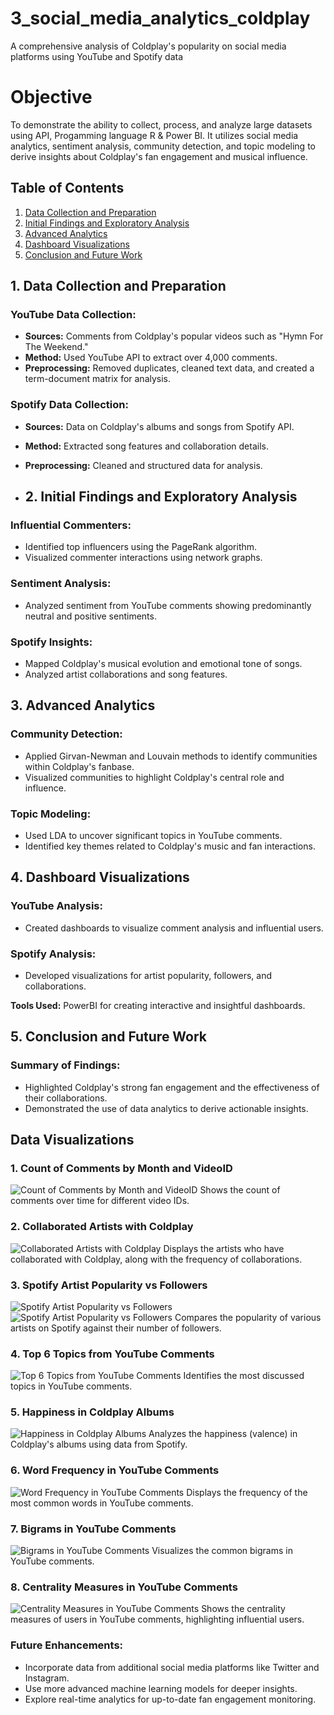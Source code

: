 # 3_social_media_analytics_coldplay
A comprehensive analysis of Coldplay's popularity on social media platforms using YouTube and Spotify data

# Objective
To demonstrate the ability to collect, process, and analyze large datasets using API, Progamming language R & Power BI.
It utilizes social media analytics, sentiment analysis, community detection, and topic modeling to derive insights 
about Coldplay's fan engagement and musical influence.


## Table of Contents
1. [Data Collection and Preparation](#data-collection-and-preparation)
2. [Initial Findings and Exploratory Analysis](#initial-findings-and-exploratory-analysis)
3. [Advanced Analytics](#advanced-analytics)
4. [Dashboard Visualizations](#dashboard-visualizations)
5. [Conclusion and Future Work](#conclusion-and-future-work)

## 1. Data Collection and Preparation
### YouTube Data Collection:
- **Sources:** Comments from Coldplay's popular videos such as "Hymn For The Weekend."
- **Method:** Used YouTube API to extract over 4,000 comments.
- **Preprocessing:** Removed duplicates, cleaned text data, and created a term-document matrix for analysis.

### Spotify Data Collection:
- **Sources:** Data on Coldplay's albums and songs from Spotify API.
- **Method:** Extracted song features and collaboration details.
- **Preprocessing:** Cleaned and structured data for analysis.

- ## 2. Initial Findings and Exploratory Analysis
### Influential Commenters:
- Identified top influencers using the PageRank algorithm.
- Visualized commenter interactions using network graphs.

### Sentiment Analysis:
- Analyzed sentiment from YouTube comments showing predominantly neutral and positive sentiments.

### Spotify Insights:
- Mapped Coldplay's musical evolution and emotional tone of songs.
- Analyzed artist collaborations and song features.
  
## 3. Advanced Analytics
### Community Detection:
- Applied Girvan-Newman and Louvain methods to identify communities within Coldplay's fanbase.
- Visualized communities to highlight Coldplay's central role and influence.

### Topic Modeling:
- Used LDA to uncover significant topics in YouTube comments.
- Identified key themes related to Coldplay's music and fan interactions.

## 4. Dashboard Visualizations
### YouTube Analysis:
- Created dashboards to visualize comment analysis and influential users.

### Spotify Analysis:
- Developed visualizations for artist popularity, followers, and collaborations.

**Tools Used:** PowerBI for creating interactive and insightful dashboards.

## 5. Conclusion and Future Work
### Summary of Findings:
- Highlighted Coldplay's strong fan engagement and the effectiveness of their collaborations.
- Demonstrated the use of data analytics to derive actionable insights.

## Data Visualizations

### 1. Count of Comments by Month and VideoID
![Count of Comments by Month and VideoID](https://github.com/amitgrewal4/3_social_media_analytics_coldplay/assets/140138833/886115af-fbce-46d6-a328-2802a0ba662b)
Shows the count of comments over time for different video IDs.

### 2. Collaborated Artists with Coldplay
![Collaborated Artists with Coldplay](https://github.com/amitgrewal4/3_social_media_analytics_coldplay/assets/140138833/742f82b7-61da-4d98-82a1-de528b7de27b)
Displays the artists who have collaborated with Coldplay, along with the frequency of collaborations.

### 3. Spotify Artist Popularity vs Followers
![Spotify Artist Popularity vs Followers](https://github.com/amitgrewal4/3_social_media_analytics_coldplay/assets/140138833/5ca4c44a-2c94-4054-a599-33a4ccc57b6b)
![Spotify Artist Popularity vs Followers](https://github.com/amitgrewal4/3_social_media_analytics_coldplay/assets/140138833/97fa0b1c-b941-47f8-b520-2f387cab7162)
Compares the popularity of various artists on Spotify against their number of followers.

### 4. Top 6 Topics from YouTube Comments
![Top 6 Topics from YouTube Comments](https://github.com/amitgrewal4/3_social_media_analytics_coldplay/assets/140138833/67aae544-b6fe-481d-8853-7593ddb78211)
Identifies the most discussed topics in YouTube comments.

### 5. Happiness in Coldplay Albums
![Happiness in Coldplay Albums](https://github.com/amitgrewal4/3_social_media_analytics_coldplay/assets/140138833/30714310-01ba-48fa-9a09-9f9a682180ff)
Analyzes the happiness (valence) in Coldplay's albums using data from Spotify.

### 6. Word Frequency in YouTube Comments
![Word Frequency in YouTube Comments](https://github.com/amitgrewal4/3_social_media_analytics_coldplay/assets/140138833/6d335ba6-86d1-48b2-9461-6f1e02287c6c)
Displays the frequency of the most common words in YouTube comments.

### 7. Bigrams in YouTube Comments
![Bigrams in YouTube Comments](https://github.com/amitgrewal4/3_social_media_analytics_coldplay/assets/140138833/4d17bd5f-d19c-4273-a9ad-8eeff3dc5590)
Visualizes the common bigrams in YouTube comments.

### 8. Centrality Measures in YouTube Comments
![Centrality Measures in YouTube Comments](https://github.com/amitgrewal4/3_social_media_analytics_coldplay/assets/140138833/dd142b50-177f-44df-bfe0-b564402aa685)
Shows the centrality measures of users in YouTube comments, highlighting influential users.


### Future Enhancements:
- Incorporate data from additional social media platforms like Twitter and Instagram.
- Use more advanced machine learning models for deeper insights.
- Explore real-time analytics for up-to-date fan engagement monitoring.
